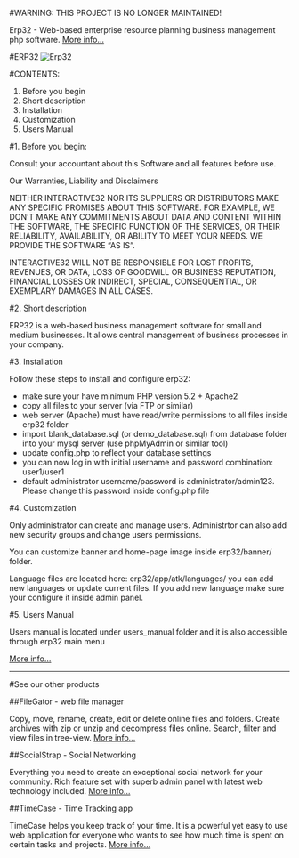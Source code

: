 
#WARNING: THIS PROJECT IS NO LONGER MAINTAINED!

Erp32 - Web-based enterprise resource planning business management php software. [More info...](http://erp32.com)

#ERP32
![Erp32](http://interactive32.com/resources/erp32_github.jpg)

#CONTENTS:


1. Before you begin
2. Short description
3. Installation
4. Customization
5. Users Manual


#1. Before you begin:

Consult your accountant about this Software and all features before use.

Our Warranties, Liability and Disclaimers

NEITHER INTERACTIVE32 NOR ITS SUPPLIERS OR DISTRIBUTORS MAKE ANY SPECIFIC PROMISES ABOUT THIS SOFTWARE. FOR EXAMPLE, WE DON’T MAKE ANY COMMITMENTS ABOUT DATA AND CONTENT WITHIN THE SOFTWARE, THE SPECIFIC FUNCTION OF THE SERVICES, OR THEIR RELIABILITY, AVAILABILITY, OR ABILITY TO MEET YOUR NEEDS. WE PROVIDE THE SOFTWARE “AS IS”.

INTERACTIVE32 WILL NOT BE RESPONSIBLE FOR LOST PROFITS, REVENUES, OR DATA, LOSS OF GOODWILL OR BUSINESS REPUTATION, FINANCIAL LOSSES OR INDIRECT, SPECIAL, CONSEQUENTIAL, OR EXEMPLARY DAMAGES IN ALL CASES.



#2. Short description

ERP32 is a web-based business management software for small and medium businesses. It allows central management of business processes in your company. 
 


#3. Installation

Follow these steps to install and configure erp32:

- make sure your have minimum PHP version 5.2 + Apache2
- copy all files to your server (via FTP or similar)
- web server (Apache) must have read/write permissions to all files inside erp32 folder
- import blank_database.sql (or demo_database.sql) from database folder into your mysql server (use phpMyAdmin or similar tool)
- update config.php to reflect your database settings
- you can now log in with initial username and password combination: user1/user1
- default administrator username/password is administrator/admin123. Please change this password inside config.php file



#4. Customization

Only administrator can create and manage users. Administrtor can also add new security groups and change users permissions.

You can customize banner and home-page image inside erp32/banner/ folder.

Language files are located here: erp32/app/atk/languages/ you can add new languages or update current files. 
If you add new language make sure your configure it inside admin panel.


#5. Users Manual

Users manual is located under users_manual folder and it is also accessible through erp32 main menu


[More info...](http://interactive32.com)

-----

#See our other products

##FileGator - web file manager

Copy, move, rename, create, edit or delete online files and folders. Create archives with zip or unzip and decompress files online. Search, filter and view files in tree-view. [More info...](http://www.file-gator.com)

##SocialStrap - Social Networking

Everything you need to create an exceptional social network for your community. Rich feature set with superb admin panel with latest web technology included. [More info...](http://www.socialstrap.net/?referral=github)

##TimeCase - Time Tracking app

TimeCase helps you keep track of your time. It is a powerful yet easy to use web application for everyone who wants to see how much time is spent on certain tasks and projects. [More info...](http://www.timecase.net)
